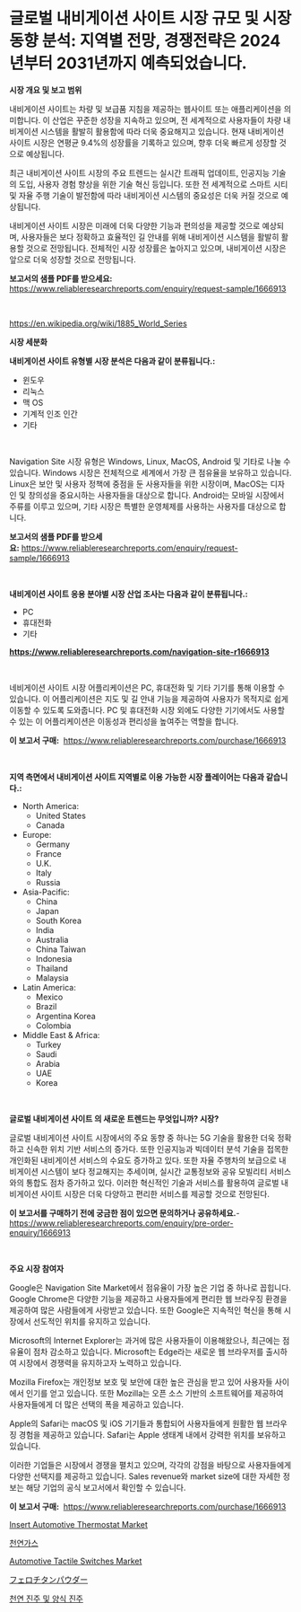 <p><h1>글로벌 내비게이션 사이트 시장 규모 및 시장 동향 분석: 지역별 전망, 경쟁전략은 2024년부터 2031년까지 예측되었습니다.</h1></p><p><strong>시장 개요 및 보고 범위</strong></p>
<p><p>내비게이션 사이트는 차량 및 보급품 지침을 제공하는 웹사이트 또는 애플리케이션을 의미합니다. 이 산업은 꾸준한 성장을 지속하고 있으며, 전 세계적으로 사용자들이 차량 내비게이션 시스템을 활발히 활용함에 따라 더욱 중요해지고 있습니다. 현재 내비게이션 사이트 시장은 연평균 9.4%의 성장률을 기록하고 있으며, 향후 더욱 빠르게 성장할 것으로 예상됩니다.</p><p>최근 내비게이션 사이트 시장의 주요 트렌드는 실시간 트래픽 업데이트, 인공지능 기술의 도입, 사용자 경험 향상을 위한 기술 혁신 등입니다. 또한 전 세계적으로 스마트 시티 및 자율 주행 기술이 발전함에 따라 내비게이션 시스템의 중요성은 더욱 커질 것으로 예상됩니다.</p><p>내비게이션 사이트 시장은 미래에 더욱 다양한 기능과 편의성을 제공할 것으로 예상되며, 사용자들은 보다 정확하고 효율적인 길 안내를 위해 내비게이션 시스템을 활발히 활용할 것으로 전망됩니다. 전체적인 시장 성장률은 높아지고 있으며, 내비게이션 시장은 앞으로 더욱 성장할 것으로 전망됩니다.</p></p>
<p><strong>보고서의 샘플 PDF를 받으세요:</strong> <a href="https://www.reliableresearchreports.com/enquiry/request-sample/1666913">https://www.reliableresearchreports.com/enquiry/request-sample/1666913</a></p>
<p>&nbsp;</p>
<p><a href="https://en.wikipedia.org/wiki/1885_World_Series">https://en.wikipedia.org/wiki/1885_World_Series</a></p>
<p><strong>시장 세분화</strong></p>
<p><strong>내비게이션 사이트 유형별 시장 분석은 다음과 같이 분류됩니다.:</strong></p>
<p><ul><li>윈도우</li><li>리눅스</li><li>맥 OS</li><li>기계적 인조 인간</li><li>기타</li></ul></p>
<p>&nbsp;</p>
<p><p>Navigation Site 시장 유형은 Windows, Linux, MacOS, Android 및 기타로 나눌 수 있습니다. Windows 시장은 전체적으로 세계에서 가장 큰 점유율을 보유하고 있습니다. Linux은 보안 및 사용자 정책에 중점을 둔 사용자들을 위한 시장이며, MacOS는 디자인 및 창의성을 중요시하는 사용자들을 대상으로 합니다. Android는 모바일 시장에서 주류를 이루고 있으며, 기타 시장은 특별한 운영체제를 사용하는 사용자를 대상으로 합니다.</p></p>
<p><strong>보고서의 샘플 PDF를 받으세요:</strong>&nbsp;<a href="https://www.reliableresearchreports.com/enquiry/request-sample/1666913">https://www.reliableresearchreports.com/enquiry/request-sample/1666913</a></p>
<p>&nbsp;</p>
<p><strong> 내비게이션 사이트 응용 분야별 시장 산업 조사는 다음과 같이 분류됩니다.:</strong></p>
<p><ul><li>PC</li><li>휴대전화</li><li>기타</li></ul></p>
<p><strong><a href="https://www.reliableresearchreports.com/navigation-site-r1666913">https://www.reliableresearchreports.com/navigation-site-r1666913</a></strong></p>
<p>&nbsp;</p>
<p><p>네비게이션 사이트 시장 어플리케이션은 PC, 휴대전화 및 기타 기기를 통해 이용할 수 있습니다. 이 어플리케이션은 지도 및 길 안내 기능을 제공하여 사용자가 목적지로 쉽게 이동할 수 있도록 도와줍니다. PC 및 휴대전화 시장 외에도 다양한 기기에서도 사용할 수 있는 이 어플리케이션은 이동성과 편리성을 높여주는 역할을 합니다.</p></p>
<p><strong>이 보고서 구매:</strong>&nbsp; <a href="https://www.reliableresearchreports.com/purchase/1666913">https://www.reliableresearchreports.com/purchase/1666913</a></p>
<p>&nbsp;</p>
<p><strong>지역 측면에서 내비게이션 사이트 지역별로 이용 가능한 시장 플레이어는 다음과 같습니다.:</strong></p>
<p><ul>
    <li>
        North America:
        <ul>
            <li>United States</li>
            <li>Canada</li>
        </ul>
    </li>
    <li>
        Europe:
        <ul>
            <li>Germany</li>
            <li>France</li>
            <li>U.K.</li>
            <li>Italy</li>
            <li>Russia</li>
        </ul>
    </li>
    <li>
        Asia-Pacific:
        <ul>
            <li>China</li>
            <li>Japan</li>
            <li>South Korea</li>
            <li>India</li>
            <li>Australia</li>
            <li>China Taiwan</li>
            <li>Indonesia</li>
            <li>Thailand</li>
            <li>Malaysia</li>
        </ul>
    </li>
    <li>
        Latin America:
        <ul>
            <li>Mexico</li>
            <li>Brazil</li>
            <li>Argentina Korea</li>
            <li>Colombia</li>
        </ul>
    </li>
    <li>
        Middle East & Africa:
        <ul>
            <li>Turkey</li>
            <li>Saudi</li>
            <li>Arabia</li>
            <li>UAE</li>
            <li>Korea</li>
        </ul>
    </li>
    </ul></p>
<p>&nbsp;</p>
<p><strong>글로벌 내비게이션 사이트 의 새로운 트렌드는 무엇입니까? 시장?</strong></p>
<p><p>글로벌 내비게이션 사이트 시장에서의 주요 동향 중 하나는 5G 기술을 활용한 더욱 정확하고 신속한 위치 기반 서비스의 증가다. 또한 인공지능과 빅데이터 분석 기술을 접목한 개인화된 내비게이션 서비스의 수요도 증가하고 있다. 또한 자율 주행차의 보급으로 내비게이션 시스템이 보다 정교해지는 추세이며, 실시간 교통정보와 공유 모빌리티 서비스와의 통합도 점차 증가하고 있다. 이러한 혁신적인 기술과 서비스를 활용하여 글로벌 내비게이션 사이트 시장은 더욱 다양하고 편리한 서비스를 제공할 것으로 전망된다.</p></p>
<p><strong>이 보고서를 구매하기 전에 궁금한 점이 있으면 문의하거나 공유하세요.</strong>- <a href="https://www.reliableresearchreports.com/enquiry/pre-order-enquiry/1666913">https://www.reliableresearchreports.com/enquiry/pre-order-enquiry/1666913</a></p>
<p>&nbsp;</p>
<p><strong>주요 시장 참여자</strong></p>
<p><p>Google은 Navigation Site Market에서 점유율이 가장 높은 기업 중 하나로 꼽힙니다. Google Chrome은 다양한 기능을 제공하고 사용자들에게 편리한 웹 브라우징 환경을 제공하여 많은 사람들에게 사랑받고 있습니다. 또한 Google은 지속적인 혁신을 통해 시장에서 선도적인 위치를 유지하고 있습니다.</p><p>Microsoft의 Internet Explorer는 과거에 많은 사용자들이 이용해왔으나, 최근에는 점유율이 점차 감소하고 있습니다. Microsoft는 Edge라는 새로운 웹 브라우저를 출시하여 시장에서 경쟁력을 유지하고자 노력하고 있습니다.</p><p>Mozilla Firefox는 개인정보 보호 및 보안에 대한 높은 관심을 받고 있어 사용자들 사이에서 인기를 얻고 있습니다. 또한 Mozilla는 오픈 소스 기반의 소프트웨어를 제공하여 사용자들에게 더 많은 선택의 폭을 제공하고 있습니다.</p><p>Apple의 Safari는 macOS 및 iOS 기기들과 통합되어 사용자들에게 원활한 웹 브라우징 경험을 제공하고 있습니다. Safari는 Apple 생태계 내에서 강력한 위치를 보유하고 있습니다.</p><p>이러한 기업들은 시장에서 경쟁을 펼치고 있으며, 각각의 강점을 바탕으로 사용자들에게 다양한 선택지를 제공하고 있습니다. Sales revenue와 market size에 대한 자세한 정보는 해당 기업의 공식 보고서에서 확인할 수 있습니다.</p></p>
<p><strong>이 보고서 구매:</strong>&nbsp;&nbsp;<a href="https://www.reliableresearchreports.com/purchase/1666913">https://www.reliableresearchreports.com/purchase/1666913</a></p>
<p><p><a href="https://github.com/theanastasiyah/Market-Research-Report-List-1/blob/main/insert-automotive-thermostat-market.md">Insert Automotive Thermostat Market</a></p><p><a href="https://github.com/LuckeyCorbin/Market-Research-Report-List-1/blob/main/548383714302.md">천연가스</a></p><p><a href="https://github.com/khlifeservices/Market-Research-Report-List-1/blob/main/automotive-tactile-switches-market.md">Automotive Tactile Switches Market</a></p><p><a href="https://github.com/schmahlson/Market-Research-Report-List-3/blob/main/44122589161.md">フェロチタンパウダー</a></p><p><a href="https://github.com/shampaakter36/Market-Research-Report-List-1/blob/main/935281314301.md">천연 진주 및 양식 진주</a></p></p>